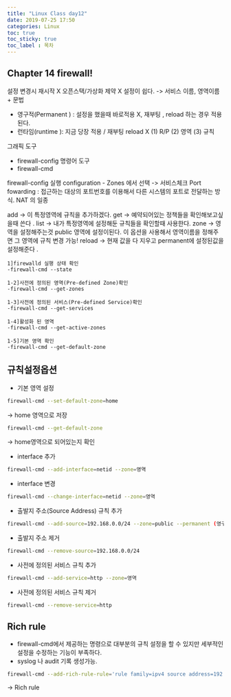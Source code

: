 ```yaml
---
title: "Linux Class day12"
date: 2019-07-25 17:50
categories: Linux
toc: true
toc_sticky: true
toc_label : 목차
---
```


## Chapter 14 firewall!

설정 변경시 재시작 X
오픈스택/가상화 제약 X 
설정이 쉽다.  -> 서비스 이름, 영역이름 + 문법

- 영구적(Permanent ) : 설정을 했을때 바로적용 X, 재부팅 , reload 하는 경우 적용된다.
- 런타임(runtime ): 지금 당장 적용 / 재부팅 reload X 
(1) R/P 
(2) 영역 
(3) 규칙 

그래픽 도구 
- firewall-config
명령어 도구 
- firewall-cmd

firewall-config 실행
configuration - Zones 에서 선택 -> 서비스체크 
Port fowarding : 접근하는 대상의 포트번호를 이용해서 다른 시스템의 포트로 전달하는 방식. 
		      NAT 의 일종 

add -> 이 특정영역에 규칙을 추가하겠다. 
get -> 예약되어있는 정책들을 확인해보고싶을때 쓴다 .
list -> 내가 특정영역에 설정해둔 규칙들을 확인할때 사용한다. 
zone -> 영역을 설정해주는것  public 영역에 설정이된다. 이 옵션을 사용해서 영역이름을 정해주면 
그 영역에 규칙 변경 가능!
reload -> 현재 값을 다 지우고 permanent에 설정된값을 설정해준다 .


```shell
1]firewalld 실행 상태 확인
-firewall-cmd --state 

1-2]사전에 정의된 영역(Pre-defined Zone)확인
-firewall-cmd --get-zones

1-3]사전에 정의된 서비스(Pre-defined Service)확인
-firewall-cmd --get-services

1-4]활성화 된 영역 
-firewall-cmd --get-active-zones

1-5]기본 영역 확인
-firewall-cmd --get-default-zone
```


## 규칙설정옵션 

- 기본 영역 설정
```bash
firewall-cmd --set-default-zone=home
```
-> home 영역으로 저장 
```bash
firewall-cmd --get-default-zone
```
-> home영역으로 되어있는지 확인 

- interface 추가
```bash
firewall-cmd --add-interface=netid --zone=영역
```
- interface 변경
```bash
firewall-cmd --change-interface=netid --zone=영역
```
- 출발지 주소(Source Address) 규칙 추가
```bash
firewall-cmd --add-source=192.168.0.0/24 --zone=public --permanent (영구설정)
```
- 출발지 주소 제거
```bash
firewall-cmd --remove-source=192.168.0.0/24
```
- 사전에 정의된 서비스 규칙 추가 
```bash
firewall-cmd --add-service=http --zone=영역
```
- 사전에 정의된 서비스 규칙 제거
```bash
firewall-cmd --remove-service=http
```


## Rich rule
- firewall-cmd에서 제공하는 명령으로 대부분의 규칙 설정을 할 수 있지만 세부적인 설정을 수정하는 기능이 부족하다. 
- syslog 나 audit 기록 생성가능.
```bash
firewall-cmd --add-rich-rule-rule='rule family=ipv4 source address=192.168.0.0/24 service name=cccr accpet' 
```
-> Rich rule 
